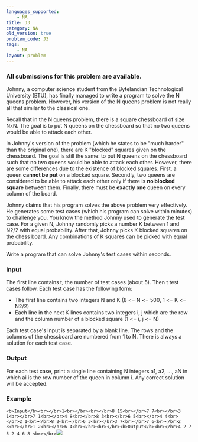 ```yaml
---
languages_supported:
    - NA
title: J3
category: NA
old_version: true
problem_code: J3
tags:
    - NA
layout: problem
---
```

###  All submissions for this problem are available. 

Johnny, a computer science student from the Bytelandian Technological University (BTU), has finally managed to write a program to solve the N queens problem. However, his version of the N queens problem is not really all that similar to the classical one.

Recall that in the N queens problem, there is a square chessboard of size NxN. The goal is to put N queens on the chessboard so that no two queens would be able to attack each other.

In Johnny's version of the problem (which he states to be "much harder" than the original one), there are K "blocked" squares given on the chessboard. The goal is still the same: to put N queens on the chessboard such that no two queens would be able to attack each other. However, there are some differences due to the existence of blocked squares. First, a queen **cannot be put** on a blocked square. Secondly, two queens are considered to be able to attack each other only if there is **no blocked square** between them. Finally, there must be **exactly one** queen on every column of the board.

Johnny claims that his program solves the above problem very effectively. He generates some test cases (which his program can solve within minutes) to challenge you. You know the method Johnny used to generate the test case. For a given N, Johnny randomly picks a number K between 1 and N2/2 with equal probability. After that, Johnny picks K blocked squares on the chess board. Any combinations of K squares can be picked with equal probability.

Write a program that can solve Johnny's test cases within seconds.

### Input

The first line contains t, the number of test cases (about 5). Then t test cases follow. Each test case has the following form:

- The first line contains two integers N and K (8 <= N <= 500, 1 <= K <= N2/2)
- Each line in the next K lines contains two integers i, j which are the row and the column number of a blocked square (1 <= i, j <= N)

Each test case's input is separated by a blank line. The rows and the columns of the chessboard are numbered from 1 to N. There is always a solution for each test case.

### Output

For each test case, print a single line containing N integers a1, a2, ..., aN in which ai is the row number of the queen in column i. Any correct solution will be accepted.

### Example

`<b>Input</b><br></br>1<br></br><br></br>8 15<br></br>7 7<br></br>3 1<br></br>7 1<br></br>4 8<br></br>8 3<br></br>6 5<br></br>4 4<br></br>2 1<br></br>8 2<br></br>6 3<br></br>3 7<br></br>7 6<br></br>2 3<br></br>1 2<br></br>6 4<br></br><br></br><b>Output</b><br></br>4 2 7 5 2 4 6 8 <br></br>`![](/themes/abessive/images/contests/qpuzzle.png)
